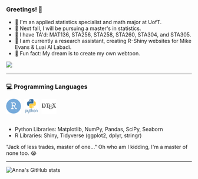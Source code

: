 ### Greetings! 👋
- :blue_book: I'm an applied statistics specialist and math major at UofT.
- :seedling: Next fall, I will be pursuing a master's in statistics.
- :school: I have TA'd: MAT136, STA256, STA258, STA260, STA304, and STA305.
- :blue_heart: I am currently a research assistant, creating R-Shiny websites for Mike Evans & Luai Al Labadi.
- :shit: Fun fact: My dream is to create my own webtoon.

<p>
 <a href="https://www.linkedin.com/in/anna-ly-statistics-specialist/"><img src="https://img.shields.io/badge/LinkedIn-blue?style=for-the-badge&logo=linkedin&logoColor=white" /></a>&nbsp;&nbsp;&nbsp;&nbsp;
<p>

***

### :computer: Programming Languages
<div>
  <img src="https://github.com/devicons/devicon/blob/master/icons/rstudio/rstudio-original.svg" title="r" alt="r" width="40" height="40"/>&nbsp;
  <img src="https://github.com/devicons/devicon/blob/master/icons/python/python-original-wordmark.svg" title="Python" alt="Python" width="40" height="40"/>&nbsp;
  <img src="https://github.com/devicons/devicon/blob/master/icons/latex/latex-original.svg" title="LaTeX" alt="LaTeX" width="40" height="40"/>&nbsp;
</div>
<br>

- Python Libraries: Matplotlib, NumPy, Pandas, SciPy, Seaborn
- R Libraries: Shiny, Tidyverse (ggplot2, dplyr, stringr)

"Jack of less trades, master of one..." Oh who am I kidding, I'm a master of none too. :sob:

***

![Anna's GitHub stats](https://github-readme-stats.vercel.app/api?username=annahuynhly&show_icons=true&theme=tokyonight)
